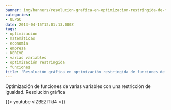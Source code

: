 ```yaml
---
banner: img/banners/resolucion-grafica-en-optimizacion-restringida-de-funciones-de-varias-variables-en-derive.jpg
categories:
- ULPGC
date: 2013-04-15T12:01:13.000Z
tags:
- optimización
- matemáticas
- economía
- empresa
- DERIVE
- varias variables
- optimización restringida
- funciones
title: 'Resolución gráfica en optimización restringida de funciones de varias variables en DERIVE.'
---
```


Optimización de funciones de varias variables con una restricción de igualdad. Resolución gráfica

{{< youtube vIZBEZITkl4 >}}
